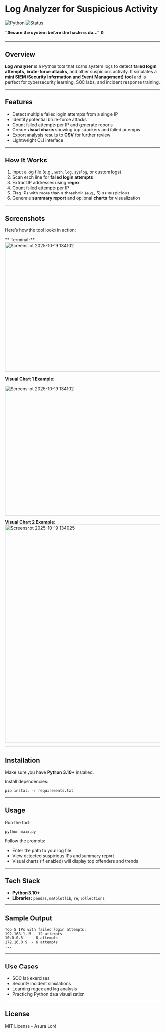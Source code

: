 

# Log Analyzer for Suspicious Activity

![Python](https://img.shields.io/badge/Python-3.10+-blue)
![Status](https://img.shields.io/badge/Status-Completed-green)

**“Secure the system before the hackers do...”** 🔒

---

## Overview
**Log Analyzer** is a Python tool that scans system logs to detect **failed login attempts**, **brute-force attacks**, and other suspicious activity. It simulates a **mini SIEM (Security Information and Event Management) tool** and is perfect for cybersecurity learning, SOC labs, and incident response training.

---

## Features
- Detect multiple failed login attempts from a single IP
- Identify potential brute-force attacks
- Count failed attempts per IP and generate reports
- Create **visual charts** showing top attackers and failed attempts
- Export analysis results to **CSV** for further review
- Lightweight CLI interface

---

## How It Works
1. Input a log file (e.g., `auth.log`, `syslog`, or custom logs)  
2. Scan each line for **failed login attempts**  
3. Extract IP addresses using **regex**  
4. Count failed attempts per IP  
5. Flag IPs with more than a threshold (e.g., 5) as suspicious  
6. Generate **summary report** and optional **charts** for visualization

---

## Screenshots
Here’s how the tool looks in action:

** Terminal :**  
<img width="1035" height="421" alt="Screenshot 2025-10-19 134102" src="https://github.com/user-attachments/assets/eda44e53-a364-4dcd-8423-a59ed08cb825" />

**Visual Chart 1 Example:**  

<img width="1035" height="421" alt="Screenshot 2025-10-19 134102" src="https://github.com/user-attachments/assets/04c3b074-9a48-4995-a157-8a31df37cfbf" />


**Visual Chart 2 Example:**  
<img width="991" height="708" alt="Screenshot 2025-10-19 134025" src="https://github.com/user-attachments/assets/2be85019-de99-4219-b28d-11a69a6a3f75" />




---

## Installation
Make sure you have **Python 3.10+** installed.

Install dependencies:

```bash
pip install -r requirements.txt
````

---

## Usage

Run the tool:

```bash
python main.py
```

Follow the prompts:

* Enter the path to your log file
* View detected suspicious IPs and summary report
* Visual charts (if enabled) will display top offenders and trends

---

## Tech Stack

* **Python 3.10+**
* **Libraries:** `pandas`, `matplotlib`, `re`, `collections`

---

## Sample Output

```
Top 5 IPs with failed login attempts:
192.168.1.15 - 12 attempts
10.0.0.5    - 8 attempts
172.16.0.9  - 6 attempts
...
```

---

## Use Cases

* SOC lab exercises
* Security incident simulations
* Learning regex and log analysis
* Practicing Python data visualization

---

## License

MIT License - Asura Lord

```

